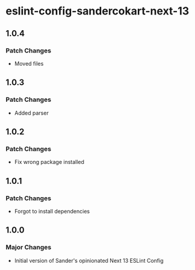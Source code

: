 # eslint-config-sandercokart-next-13

## 1.0.4

### Patch Changes

- Moved files

## 1.0.3

### Patch Changes

- Added parser

## 1.0.2

### Patch Changes

- Fix wrong package installed

## 1.0.1

### Patch Changes

- Forgot to install dependencies

## 1.0.0

### Major Changes

- Initial version of Sander's opinionated Next 13 ESLint Config

